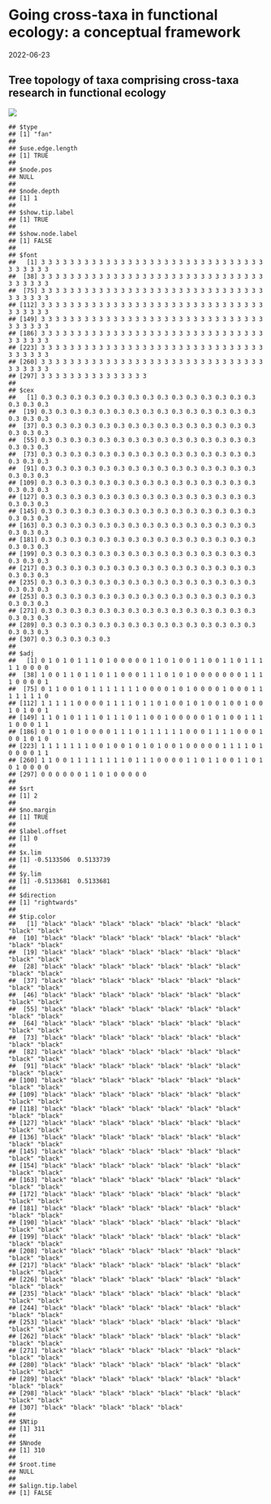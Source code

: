 Going cross-taxa in functional ecology: a conceptual framework
================
2022-06-23

<!-- README.md is generated from README.Rmd. Please edit that file -->
<!-- badges: start -->
<!-- badges: end -->

## Tree topology of taxa comprising cross-taxa research in functional ecology

![](README_files/figure-gfm/unnamed-chunk-1-1.png)<!-- -->

    ## $type
    ## [1] "fan"
    ## 
    ## $use.edge.length
    ## [1] TRUE
    ## 
    ## $node.pos
    ## NULL
    ## 
    ## $node.depth
    ## [1] 1
    ## 
    ## $show.tip.label
    ## [1] TRUE
    ## 
    ## $show.node.label
    ## [1] FALSE
    ## 
    ## $font
    ##   [1] 3 3 3 3 3 3 3 3 3 3 3 3 3 3 3 3 3 3 3 3 3 3 3 3 3 3 3 3 3 3 3 3 3 3 3 3 3
    ##  [38] 3 3 3 3 3 3 3 3 3 3 3 3 3 3 3 3 3 3 3 3 3 3 3 3 3 3 3 3 3 3 3 3 3 3 3 3 3
    ##  [75] 3 3 3 3 3 3 3 3 3 3 3 3 3 3 3 3 3 3 3 3 3 3 3 3 3 3 3 3 3 3 3 3 3 3 3 3 3
    ## [112] 3 3 3 3 3 3 3 3 3 3 3 3 3 3 3 3 3 3 3 3 3 3 3 3 3 3 3 3 3 3 3 3 3 3 3 3 3
    ## [149] 3 3 3 3 3 3 3 3 3 3 3 3 3 3 3 3 3 3 3 3 3 3 3 3 3 3 3 3 3 3 3 3 3 3 3 3 3
    ## [186] 3 3 3 3 3 3 3 3 3 3 3 3 3 3 3 3 3 3 3 3 3 3 3 3 3 3 3 3 3 3 3 3 3 3 3 3 3
    ## [223] 3 3 3 3 3 3 3 3 3 3 3 3 3 3 3 3 3 3 3 3 3 3 3 3 3 3 3 3 3 3 3 3 3 3 3 3 3
    ## [260] 3 3 3 3 3 3 3 3 3 3 3 3 3 3 3 3 3 3 3 3 3 3 3 3 3 3 3 3 3 3 3 3 3 3 3 3 3
    ## [297] 3 3 3 3 3 3 3 3 3 3 3 3 3 3 3
    ## 
    ## $cex
    ##   [1] 0.3 0.3 0.3 0.3 0.3 0.3 0.3 0.3 0.3 0.3 0.3 0.3 0.3 0.3 0.3 0.3 0.3 0.3
    ##  [19] 0.3 0.3 0.3 0.3 0.3 0.3 0.3 0.3 0.3 0.3 0.3 0.3 0.3 0.3 0.3 0.3 0.3 0.3
    ##  [37] 0.3 0.3 0.3 0.3 0.3 0.3 0.3 0.3 0.3 0.3 0.3 0.3 0.3 0.3 0.3 0.3 0.3 0.3
    ##  [55] 0.3 0.3 0.3 0.3 0.3 0.3 0.3 0.3 0.3 0.3 0.3 0.3 0.3 0.3 0.3 0.3 0.3 0.3
    ##  [73] 0.3 0.3 0.3 0.3 0.3 0.3 0.3 0.3 0.3 0.3 0.3 0.3 0.3 0.3 0.3 0.3 0.3 0.3
    ##  [91] 0.3 0.3 0.3 0.3 0.3 0.3 0.3 0.3 0.3 0.3 0.3 0.3 0.3 0.3 0.3 0.3 0.3 0.3
    ## [109] 0.3 0.3 0.3 0.3 0.3 0.3 0.3 0.3 0.3 0.3 0.3 0.3 0.3 0.3 0.3 0.3 0.3 0.3
    ## [127] 0.3 0.3 0.3 0.3 0.3 0.3 0.3 0.3 0.3 0.3 0.3 0.3 0.3 0.3 0.3 0.3 0.3 0.3
    ## [145] 0.3 0.3 0.3 0.3 0.3 0.3 0.3 0.3 0.3 0.3 0.3 0.3 0.3 0.3 0.3 0.3 0.3 0.3
    ## [163] 0.3 0.3 0.3 0.3 0.3 0.3 0.3 0.3 0.3 0.3 0.3 0.3 0.3 0.3 0.3 0.3 0.3 0.3
    ## [181] 0.3 0.3 0.3 0.3 0.3 0.3 0.3 0.3 0.3 0.3 0.3 0.3 0.3 0.3 0.3 0.3 0.3 0.3
    ## [199] 0.3 0.3 0.3 0.3 0.3 0.3 0.3 0.3 0.3 0.3 0.3 0.3 0.3 0.3 0.3 0.3 0.3 0.3
    ## [217] 0.3 0.3 0.3 0.3 0.3 0.3 0.3 0.3 0.3 0.3 0.3 0.3 0.3 0.3 0.3 0.3 0.3 0.3
    ## [235] 0.3 0.3 0.3 0.3 0.3 0.3 0.3 0.3 0.3 0.3 0.3 0.3 0.3 0.3 0.3 0.3 0.3 0.3
    ## [253] 0.3 0.3 0.3 0.3 0.3 0.3 0.3 0.3 0.3 0.3 0.3 0.3 0.3 0.3 0.3 0.3 0.3 0.3
    ## [271] 0.3 0.3 0.3 0.3 0.3 0.3 0.3 0.3 0.3 0.3 0.3 0.3 0.3 0.3 0.3 0.3 0.3 0.3
    ## [289] 0.3 0.3 0.3 0.3 0.3 0.3 0.3 0.3 0.3 0.3 0.3 0.3 0.3 0.3 0.3 0.3 0.3 0.3
    ## [307] 0.3 0.3 0.3 0.3 0.3
    ## 
    ## $adj
    ##   [1] 0 1 0 1 0 1 1 1 0 1 0 0 0 0 0 1 1 0 1 0 0 1 1 0 0 1 1 0 1 1 1 1 1 0 0 0 0
    ##  [38] 1 0 0 1 1 0 1 1 0 1 1 0 0 0 1 1 1 0 1 0 1 0 0 0 0 0 0 0 1 1 1 1 0 0 0 0 1
    ##  [75] 0 1 1 0 0 1 0 1 1 1 1 1 1 1 0 0 0 0 1 0 1 0 0 0 0 1 0 0 0 1 1 1 1 1 1 1 0
    ## [112] 1 1 1 1 1 0 0 0 0 1 1 1 1 0 1 1 0 1 0 0 1 0 1 0 0 1 0 0 1 0 0 1 0 1 0 0 1
    ## [149] 1 1 0 1 0 1 1 1 0 1 1 1 0 1 1 0 0 1 0 0 0 0 0 1 0 1 0 0 1 1 1 1 0 0 0 1 1
    ## [186] 0 1 0 1 0 1 0 0 0 0 1 1 1 0 1 1 1 1 1 1 0 0 0 1 1 1 1 0 0 0 1 0 0 1 0 1 0
    ## [223] 1 1 1 1 1 1 1 0 0 1 0 0 1 0 1 0 1 0 0 1 0 0 0 0 0 1 1 1 1 0 1 0 0 0 0 1 1
    ## [260] 1 1 0 0 1 1 1 1 1 1 1 1 0 1 1 1 0 0 0 0 1 1 0 1 1 0 0 1 1 0 1 0 1 0 0 0 0
    ## [297] 0 0 0 0 0 0 1 1 0 1 0 0 0 0 0
    ## 
    ## $srt
    ## [1] 2
    ## 
    ## $no.margin
    ## [1] TRUE
    ## 
    ## $label.offset
    ## [1] 0
    ## 
    ## $x.lim
    ## [1] -0.5133506  0.5133739
    ## 
    ## $y.lim
    ## [1] -0.5133681  0.5133681
    ## 
    ## $direction
    ## [1] "rightwards"
    ## 
    ## $tip.color
    ##   [1] "black" "black" "black" "black" "black" "black" "black" "black" "black"
    ##  [10] "black" "black" "black" "black" "black" "black" "black" "black" "black"
    ##  [19] "black" "black" "black" "black" "black" "black" "black" "black" "black"
    ##  [28] "black" "black" "black" "black" "black" "black" "black" "black" "black"
    ##  [37] "black" "black" "black" "black" "black" "black" "black" "black" "black"
    ##  [46] "black" "black" "black" "black" "black" "black" "black" "black" "black"
    ##  [55] "black" "black" "black" "black" "black" "black" "black" "black" "black"
    ##  [64] "black" "black" "black" "black" "black" "black" "black" "black" "black"
    ##  [73] "black" "black" "black" "black" "black" "black" "black" "black" "black"
    ##  [82] "black" "black" "black" "black" "black" "black" "black" "black" "black"
    ##  [91] "black" "black" "black" "black" "black" "black" "black" "black" "black"
    ## [100] "black" "black" "black" "black" "black" "black" "black" "black" "black"
    ## [109] "black" "black" "black" "black" "black" "black" "black" "black" "black"
    ## [118] "black" "black" "black" "black" "black" "black" "black" "black" "black"
    ## [127] "black" "black" "black" "black" "black" "black" "black" "black" "black"
    ## [136] "black" "black" "black" "black" "black" "black" "black" "black" "black"
    ## [145] "black" "black" "black" "black" "black" "black" "black" "black" "black"
    ## [154] "black" "black" "black" "black" "black" "black" "black" "black" "black"
    ## [163] "black" "black" "black" "black" "black" "black" "black" "black" "black"
    ## [172] "black" "black" "black" "black" "black" "black" "black" "black" "black"
    ## [181] "black" "black" "black" "black" "black" "black" "black" "black" "black"
    ## [190] "black" "black" "black" "black" "black" "black" "black" "black" "black"
    ## [199] "black" "black" "black" "black" "black" "black" "black" "black" "black"
    ## [208] "black" "black" "black" "black" "black" "black" "black" "black" "black"
    ## [217] "black" "black" "black" "black" "black" "black" "black" "black" "black"
    ## [226] "black" "black" "black" "black" "black" "black" "black" "black" "black"
    ## [235] "black" "black" "black" "black" "black" "black" "black" "black" "black"
    ## [244] "black" "black" "black" "black" "black" "black" "black" "black" "black"
    ## [253] "black" "black" "black" "black" "black" "black" "black" "black" "black"
    ## [262] "black" "black" "black" "black" "black" "black" "black" "black" "black"
    ## [271] "black" "black" "black" "black" "black" "black" "black" "black" "black"
    ## [280] "black" "black" "black" "black" "black" "black" "black" "black" "black"
    ## [289] "black" "black" "black" "black" "black" "black" "black" "black" "black"
    ## [298] "black" "black" "black" "black" "black" "black" "black" "black" "black"
    ## [307] "black" "black" "black" "black" "black"
    ## 
    ## $Ntip
    ## [1] 311
    ## 
    ## $Nnode
    ## [1] 310
    ## 
    ## $root.time
    ## NULL
    ## 
    ## $align.tip.label
    ## [1] FALSE
